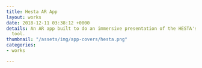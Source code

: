```yaml
---
title: Hesta AR App
layout: works
date: 2018-12-11 03:38:12 +0000
details: An AR app built to do an immersive presentation of the HESTA's dashboarding
  tool.
thumbnail: "/assets/img/app-covers/hesta.png"
categories:
- works

---
```

